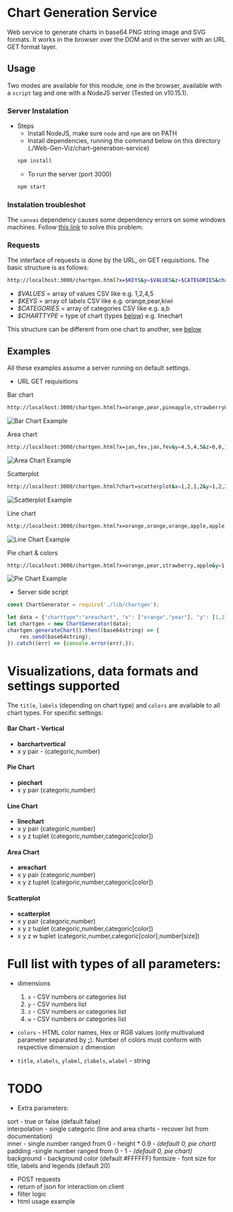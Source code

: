 # Chart Generation Service

Web service to generate charts in base64 PNG string image and SVG formats.
It works in the browser over the DOM and in the server with an URL GET format layer.

## Usage
Two modes are available for this module, one in the browser, available with a `script` tag and one with a NodeJS server (Tested on v10.15.1).

### Server Instalation

* Steps
  * Install NodeJS, make sure `node` and `npm` are on PATH
  * Install dependencies, running the command below on this directory (./Web-Gen-Viz/chart-generation-service)
  ``` bash
  npm install
  ```
  * To run the server (port 3000)
  ``` bash
  npm start
  ```

### Instalation troubleshot
The `canvas` dependency causes some dependency errors on some windows machines. Follow [this link](https://github.com/Automattic/node-canvas/wiki/Installation:-Windows) to solve this problem.


### Requests

The interface of requests is done by the URL, on GET requisitions. The basic structure is as follows:  
```bash
http://localhost:3000/chartgen.html?x=$KEYS&y=$VALUES&z=$CATEGORIES&chart=$CHARTTYPE
```
* _$VALUES_ = array of values CSV like e.g. 1,2,4,5
* _$KEYS_ = array of labels CSV like e.g. orange,pear,kiwi
* _$CATEGORIES_ = array of categories CSV like e.g. a,b
* _$CHARTTYPE_ = type of chart (types [below](#Examples)) e.g. linechart

This structure can be different from one chart to another, see [below](#Examples)


## Examples

All these examples assume a server running on default settings.

* URL GET requisitions

Bar chart
``` bash
http://localhost:3000/chartgen.html?x=orange,pear,pineapple,strawberry&y=1,2,3,4&chart=barchartvertical&title=title
```
![Bar Chart Example](https://github.com/tiagodavi70/Web-Gen-Viz/blob/master/imgs/barchartvertical.png "Bar Chart Request Example")

Area chart 
``` bash
http://localhost:3000/chartgen.html?x=jan,fev,jan,fev&y=4,5,4,5&z=0,0,1,1&chart=areachart
```
![Area Chart Example](https://github.com/tiagodavi70/Web-Gen-Viz/blob/master/imgs/areachart.png "Area Chart Request Example")

Scatterplot
``` bash
http://localhost:3000/chartgen.html?chart=scatterplot&x=1,2,1,2&y=1,2,3,4&z=0,0,1,1&w=1,3,5,7&title=magic&xlabel=key&ylabel=value&zlabel=color&wlabel=size
```
![Scatterplot Example](https://github.com/tiagodavi70/Web-Gen-Viz/blob/master/imgs/scatterplot.png "Scatterplot Request Example")

Line chart
``` bash
http://localhost:3000/chartgen.html?x=orange,orange,orange,apple,apple,apple,pear,pear,pear&y=3,5,8,4,5,6,7,8,9&z=america,europe,africa,america,europe,africa,america,europe,africa&chart=linechart&title=Fruits&xlabel=name&ylabel=sold&zlabel=continent
```
![Line Chart Example](https://github.com/tiagodavi70/Web-Gen-Viz/blob/master/imgs/linechart.png "Line Chart Request Example")

Pie chart & colors
``` bash
http://localhost:3000/chartgen.html?x=orange,pear,strawberry,apple&y=1,2,3,4&chart=piechart&colors=rgb(255,103,0);rgb(144,238,144);rgb(252,90,141);rgb(255,8,0)
```
![Pie Chart Example](https://github.com/tiagodavi70/Web-Gen-Viz/blob/master/imgs/piechart.png "Pie Chart Request Example")


* Server side script
``` javascript
const ChartGenerator = require('./lib/chartgen');

let data = {"charttype":"areachart", "x": ["orange","pear"], "y": [1,2]} // will be formatted inside generatechart function
let chartgen = new ChartGenerator(data);
chartgen.generateChart().then((base64string) => {
    res.send(base64string);
}).catch((err) => {console.error(err);});
```

# Visualizations, data formats and settings supported 

The `title`, `labels` (depending on chart type) and `colors` are available to all chart types. For specific settings:

#### Bar Chart - Vertical
* **barchartvertical**
* x y pair - (categoric,number)

#### Pie Chart
* **piechart**
* x y pair (categoric,number)

#### Line Chart
* **linechart**
* x y pair (categoric,number)
* x y z tuplet (categoric,number,categoric[color])

#### Area Chart
* **areachart**
* x y pair (categoric,number)
* x y z tuplet (categoric,number,categoric[color])

#### Scatterplot
* **scatterplot**
* x y pair (categoric,number)
* x y z tuplet (categoric,number,categoric[color])
* x y z w tuplet (categoric,number,categoric[color],number[size])


# Full list with types of all parameters:
* dimensions
  1. `x` - CSV numbers or categories list
  2. `y` - CSV numbers list
  3. `z` - CSV numbers or categories list
  4. `w` - CSV numbers or categories list

* `colors` - HTML color names, Hex or RGB values (only multivalued parameter separated by __;__). Number of colors must conform with respective dimension `z` dimension 
* `title`, `xlabels`, `ylabel`, `zlabels`, `wlabel` - string

# TODO

* Extra parameters:

sort - true or false (default false)  
interpolation - single categoric (line and area charts - recover list from documentation)  
inner - single number ranged from 0 - height \* 0.9 - _(default 0, pie chart)_ 
padding -single number ranged from 0 - 1 - _(default 0, pie chart)_  
background - background color (default #FFFFFF)
fontsize - font size for title, labels and legends (default 20) 

* POST requests
* return of json for interaction on client
* filter logic
* html usage example
